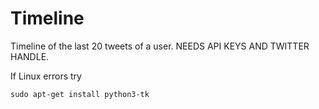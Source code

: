 # Timeline
Timeline of the last 20 tweets of a user.
NEEDS API KEYS AND TWITTER HANDLE.

If Linux errors try
```
sudo apt-get install python3-tk
```


